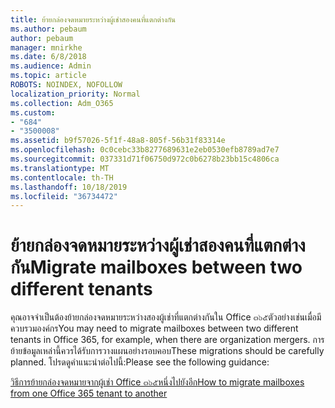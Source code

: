 ```yaml
---
title: ย้ายกล่องจดหมายระหว่างผู้เช่าสองคนที่แตกต่างกัน
ms.author: pebaum
author: pebaum
manager: mnirkhe
ms.date: 6/8/2018
ms.audience: Admin
ms.topic: article
ROBOTS: NOINDEX, NOFOLLOW
localization_priority: Normal
ms.collection: Adm_O365
ms.custom:
- "684"
- "3500008"
ms.assetid: b9f57026-5f1f-48a8-805f-56b31f83314e
ms.openlocfilehash: 0c0cebc33b8277689631e2eb0530efb8789ad7e7
ms.sourcegitcommit: 037331d71f06750d972c0b6278b23bb15c4806ca
ms.translationtype: MT
ms.contentlocale: th-TH
ms.lasthandoff: 10/18/2019
ms.locfileid: "36734472"
---
```

# <a name="migrate-mailboxes-between-two-different-tenants"></a><span data-ttu-id="fc8c8-102">ย้ายกล่องจดหมายระหว่างผู้เช่าสองคนที่แตกต่างกัน</span><span class="sxs-lookup"><span data-stu-id="fc8c8-102">Migrate mailboxes between two different tenants</span></span>

<span data-ttu-id="fc8c8-103">คุณอาจจำเป็นต้องย้ายกล่องจดหมายระหว่างสองผู้เช่าที่แตกต่างกันใน Office ๓๖๕ตัวอย่างเช่นเมื่อมีควบรวมองค์กร</span><span class="sxs-lookup"><span data-stu-id="fc8c8-103">You may need to migrate mailboxes between two different tenants in Office 365, for example, when there are organization mergers.</span></span> <span data-ttu-id="fc8c8-104">การย้ายข้อมูลเหล่านี้ควรได้รับการวางแผนอย่างรอบคอบ</span><span class="sxs-lookup"><span data-stu-id="fc8c8-104">These migrations should be carefully planned.</span></span> <span data-ttu-id="fc8c8-105">โปรดดูคำแนะนำต่อไปนี้:</span><span class="sxs-lookup"><span data-stu-id="fc8c8-105">Please see the following guidance:</span></span>
  
[<span data-ttu-id="fc8c8-106">วิธีการย้ายกล่องจดหมายจากผู้เช่า Office ๓๖๕หนึ่งไปยังอีก</span><span class="sxs-lookup"><span data-stu-id="fc8c8-106">How to migrate mailboxes from one Office 365 tenant to another</span></span>](https://docs.microsoft.com/Exchange/mailbox-migration/migrate-mailboxes-across-tenants)
  